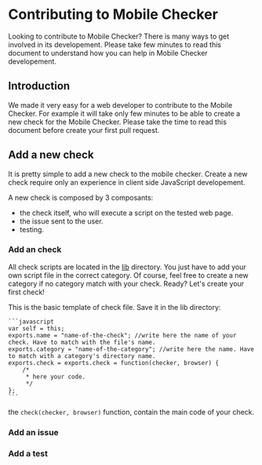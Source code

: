 # Contributing to Mobile Checker

Looking to contribute to Mobile Checker? There is many ways to get involved in its developement. 
Please take few minutes to read this document to understand how you can help in Mobile Checker developement.

## Introduction

We made it very easy for a web developer to contribute to the Mobile Checker. For example it will take only few minutes to be able to create a new check for the Mobile Checker. Please take the time to read this document before create your first pull request.

## Add a new check

It is pretty simple to add a new check to the mobile checker. Create a new check require only an experience in client side JavaScript developement.

A new check is composed by 3 composants:
* the check itself, who will execute a script on the tested web page.
* the issue sent to the user.
* testing.

### Add an check

All check scripts are located in the [lib](https://github.com/w3c/Mobile-Checker/tree/master/lib) directory. You just have to add your own script file in the correct category. Of course, feel free to create a new category if no category match with your check. Ready? Let's create your first check!

This is the basic template of check file. Save it in the lib directory:

	```javascript
	var self = this;
	exports.name = "name-of-the-check"; //write here the name of your check. Have to match with the file's name.
	exports.category = "name-of-the-category"; //write here the name. Have to match with a category's directory name.
	exports.check = exports.check = function(checker, browser) {
		/*
		 * here your code.
		 */
	};
	```

the ```check(checker, browser)``` function, contain the main code of your check.



### Add an issue

### Add a test
